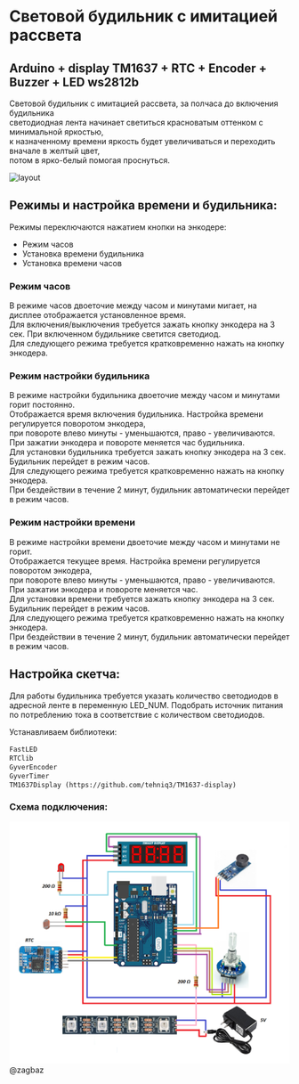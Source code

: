 # Световой будильник с имитацией рассвета
## Arduino + display TM1637 + RTC + Encoder + Buzzer + LED ws2812b
Световой будильник с имитацией рассвета, за полчаса до включения будильника  
светодиодная лента начинает светиться красноватым оттенком с минимальной яркостью,  
к назначенному времени яркость будет увеличиваться и переходить вначале в желтый цвет,   
потом в ярко-белый помогая проснуться.  

![layout](https://github.com/ZagBaZ/Arduino_project/blob/main/Sunrise_AlarmClock/images/layout.png)

## Режимы и настройка времени и будильника:
Режимы переключаются нажатием кнопки на энкодере:  

- Режим часов  
- Установка времени будильника  
- Установка времени часов  

### Режим часов
В режиме часов двоеточие между часом и минутами мигает, на дисплее отображается установленное время.  
Для включения/выключения требуется зажать кнопку энкодера на 3 сек. При включенном будильнике светится светодиод.  
Для следующего режима требуется кратковременно нажать на кнопку энкодера.  

### Режим настройки будильника
В режиме настройки будильника двоеточие между часом и минутами горит постоянно.  
Отображается время включения будильника. Настройка времени регулируется поворотом энкодера,  
при повороте влево минуты - уменьшаются, право - увеличиваются. При зажатии энкодера и повороте меняется час будильника.  
Для установки будильника требуется зажать кнопку энкодера на 3 сек. Будильник перейдет в режим часов.  
Для следующего режима требуется кратковременно нажать на кнопку энкодера.  
При бездействии в течение 2 минут, будильник автоматически перейдет в режим часов.  

### Режим настройки времени
В режиме настройки времени двоеточие между часом и минутами  не горит.  
Отображается текущее время. Настройка времени регулируется поворотом энкодера,  
при повороте влево минуты - уменьшаются, право - увеличиваются. При зажатии энкодера и повороте меняется час.  
Для установки времени требуется зажать кнопку энкодера на 3 сек. Будильник перейдет в режим часов.  
Для следующего режима требуется кратковременно нажать на кнопку энкодера.   
При бездействии в течение 2 минут, будильник автоматически перейдет в режим часов.  


## Настройка скетча:

Для работы будильника требуется указать количество светодиодов в адресной ленте в переменную LED_NUM.
Подобрать источник питания по потреблению тока в соответствие с количеством светодиодов. 

Устанавливаем библиотеки:
```
FastLED
RTClib
GyverEncoder
GyverTimer
TM1637Display (https://github.com/tehniq3/TM1637-display)
```

### Схема подключения:
![scheme](https://github.com/ZagBaZ/Arduino_project/blob/main/Sunrise_AlarmClock/images/Scheme.png)
@zagbaz
